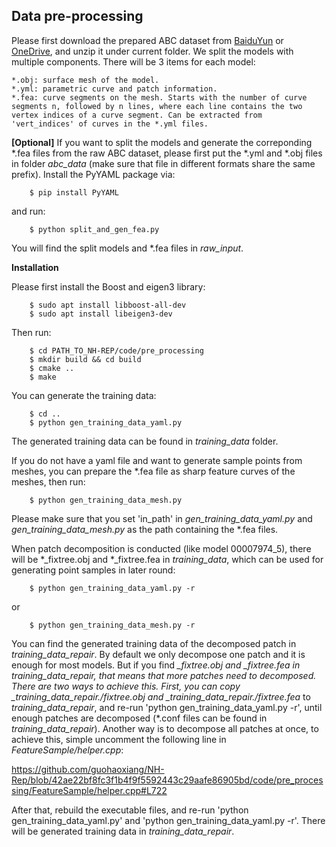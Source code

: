 ## Data pre-processing

Please first download the prepared ABC dataset from [BaiduYun](https://pan.baidu.com/s/1N8E_8xhwKmE2UHuJhdFPZA?pwd=asdf) or [OneDrive](https://1drv.ms/u/s!Ar3e2GVr5NQN9W7TKeRjZTYydsOW?e=WnVGsE), and unzip it under current folder. We split the models with multiple components. There will be 3 items for each model:

```
*.obj: surface mesh of the model.
*.yml: parametric curve and patch information.
*.fea: curve segments on the mesh. Starts with the number of curve segments n, followed by n lines, where each line contains the two vertex indices of a curve segment. Can be extracted from 'vert_indices' of curves in the *.yml files.
```

**\[Optional\]** If you want to split the models and generate the correponding *.fea files from the raw ABC dataset, please first put the *.yml and *.obj files in folder _abc_data_ (make sure that file in different formats share the same prefix). Install the PyYAML package via:

        $ pip install PyYAML        

and run:

        $ python split_and_gen_fea.py

You will find the split models and *.fea files in _raw_input_.

**Installation**

Please first install the Boost and eigen3 library:

        $ sudo apt install libboost-all-dev
        $ sudo apt install libeigen3-dev
Then run:

        $ cd PATH_TO_NH-REP/code/pre_processing
        $ mkdir build && cd build
        $ cmake ..
        $ make

You can generate the training data:

        $ cd ..
        $ python gen_training_data_yaml.py

The generated training data can be found in _training_data_ folder.

If you do not have a yaml file and want to generate sample points from meshes, you can prepare the *.fea file as sharp feature curves of the meshes, then run:

        $ python gen_training_data_mesh.py

Please make sure that you set 'in_path' in _gen_training_data_yaml.py_ and _gen_training_data_mesh.py_ as the path containing the *.fea files.


When patch decomposition is conducted (like model 00007974_5), there will be *_fixtree.obj and *_fixtree.fea in _training_data_, which can be used for generating point samples in later round:

        $ python gen_training_data_yaml.py -r

or 

        $ python gen_training_data_mesh.py -r
        
You can find the generated training data of the decomposed patch in _training_data_repair_. By default we only decompose one patch and it is enough for most models. But if you find *_fixtree.obj and *_fixtree.fea in _training_data_repair_, that means that more patches need to decomposed. There are two ways to achieve this. First, you can copy _training_data_repair./*_fixtree.obj_ and _training_data_repair./*_fixtree.fea_ to _training_data_repair_, and re-run 'python gen_training_data_yaml.py -r', until enough patches are decomposed (*.conf files can be found in _training_data_repair_). Another way is to decompose all patches at once, to achieve this, simple uncomment the following line in _FeatureSample/helper.cpp_:

https://github.com/guohaoxiang/NH-Rep/blob/42ae22bf8fc3f1b4f9f5592443c29aafe86905bd/code/pre_processing/FeatureSample/helper.cpp#L722

After that, rebuild the executable files, and re-run 'python gen_training_data_yaml.py' and 'python gen_training_data_yaml.py -r'. There will be generated training data in _training_data_repair_.
